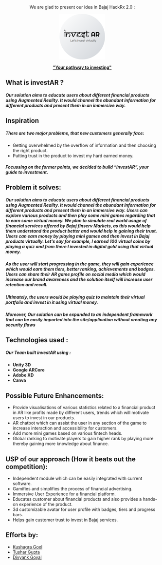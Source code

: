 <p align=center> We are glad to present our idea in Bajaj HackRx 2.0 : </p>

<p align=center><img src="https://github.com/HackRx2-0/ps3_tech_army/blob/master/readMe/investAR_logo.png" height=150 width=150 ></img></p>
<p align=center> <b><u> "Your pathway to investing" </b></u></p>

## What is investAR ?
##### Our solution aims to educate users about different financial products using Augmented Reality. It would channel the abundant information for different products and present them in an immersive way.

## Inspiration 
##### There are two major problems, that new customers generally face:
<ul>
  <li>Getting overwhelmed by the overflow of information and then choosing the right product.</li>
  <li>Putting trust in the product to invest my hard earned money.</li>
</ul>

##### Focussing on the former points, we decided to build <b>“InvestAR”</b>, your guide to investment.

## Problem it solves:
##### Our solution aims to educate users about different financial products using Augmented Reality. It would channel the abundant information for different products and present them in an immersive way. Users can explore various products and then play some mini games regarding that to earn some virtual money. We plan to simulate real world usage of financial services offered by Bajaj finserv Markets, as this would help them understand the product better and would help in gaining their trust. Users can earn money by playing mini games and then invest in Bajaj products virtually. Let's say for example, I earned 100 virtual coins by playing a quiz and from there I invested in digital gold using that virtual money. 
##### As the user will start progressing in the game, they will gain experience which would earn them tiers, better ranking, achievements and badges. Users can share their AR game profile on social media which would increase our brand awareness and the solution itself will increase user retention and recall.
##### Ultimately, the users would be playing quiz to maintain their virtual portfolio and invest in it using virtual money.
##### Moreover, Our solution can be expanded to an independent framework that can be easily imported into the site/application without creating any security flaws

## Technologies used : 
##### Our Team built investAR using  :
<ul>
  <li> <b>Unity 3D</b> </li>
  <li> <b>Google ARCore</b> </li>
  <li> <b>Adobe XD</b> </li>
  <li> <b>Canva</b> </li>
</ul>

## Possible Future Enhancements:
<ul>
  <li> Provide visualisations of various statistics related to a financial product in AR like profits made by different users, trends which will motivate users to invest in our products. </li>
  <li> AR chatbot which can assist the user in any section of the game to increase interaction and accessibility for customers. </li>
  <li> Add more mini games based on various fintech heads. </li>
  <li> Global ranking to motivate players to gain higher rank by playing more thereby gaining more knowledge about finance. </li>
</ul>

## USP of our approach (How it beats out the competition):
<ul>
  <li> Independent module which can be easily integrated with current software. </li>
  <li> Gamifies and simplifies the process of financial advertising. </li>
  <li> Immersive User Experience for a financial platform. </li>
  <li> Educates customer about financial products and also provides a hands-on experience of the product. </li>
  <li> 3d customizable avatar for user profile with badges, tiers and progress bars. </li>
  <li> Helps gain customer trust to invest in Bajaj services. </li>
</ul>

## Efforts by:
<ul>
  <li> <a href="https://github.com/thisisKushagraGoel/"> Kushagra Goel </li>
  <li> <a href="https://github.com/tushar5526"> Tushar Gupta </li>
  <li> <a href="https://github.com/divyank19goyal"> Divyank Goyal </li>
</ul>

